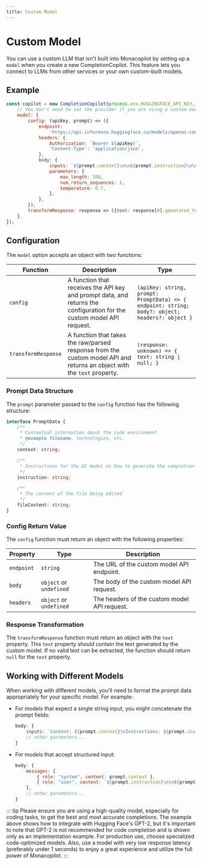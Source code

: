 ```yaml
---
title: Custom Model
---
```


# Custom Model

You can use a custom LLM that isn't built into Monacopilot by setting up a `model` when you create a new CompletionCopilot. This feature lets you connect to LLMs from other services or your own custom-built models.

## Example

```javascript
const copilot = new CompletionCopilot(process.env.HUGGINGFACE_API_KEY, {
    // You don't need to set the provider if you are using a custom model.
    model: {
        config: (apiKey, prompt) => ({
            endpoint:
                'https://api-inference.huggingface.co/models/openai-community/gpt2',
            headers: {
                Authorization: `Bearer ${apiKey}`,
                'Content-Type': 'application/json',
            },
            body: {
                inputs: `${prompt.context}\n\n${prompt.instruction}\n\n${prompt.fileContent}`,
                parameters: {
                    max_length: 100,
                    num_return_sequences: 1,
                    temperature: 0.7,
                },
            },
        }),
        transformResponse: response => ({text: response[0].generated_text}),
    },
});
```

## Configuration

The `model` option accepts an object with two functions:

| Function            | Description                                                                                                             | Type                                                                                            |
| ------------------- | ----------------------------------------------------------------------------------------------------------------------- | ----------------------------------------------------------------------------------------------- |
| `config`            | A function that receives the API key and prompt data, and returns the configuration for the custom model API request.   | `(apiKey: string, prompt: PromptData) => { endpoint: string; body?: object; headers?: object }` |
| `transformResponse` | A function that takes the raw/parsed response from the custom model API and returns an object with the `text` property. | `(response: unknown) => { text: string \| null; }`                                              |

### Prompt Data Structure

The `prompt` parameter passed to the `config` function has the following structure:

```typescript
interface PromptData {
    /**
     * Contextual information about the code environment
     * @example filename, technologies, etc.
     */
    context: string;

    /**
     * Instructions for the AI model on how to generate the completion
     */
    instruction: string;

    /**
     * The content of the file being edited
     */
    fileContent: string;
}
```

### Config Return Value

The `config` function must return an object with the following properties:

| Property   | Type                    | Description                                  |
| ---------- | ----------------------- | -------------------------------------------- |
| `endpoint` | `string`                | The URL of the custom model API endpoint.    |
| `body`     | `object` or `undefined` | The body of the custom model API request.    |
| `headers`  | `object` or `undefined` | The headers of the custom model API request. |

### Response Transformation

The `transformResponse` function must return an object with the `text` property. This `text` property should contain the text generated by the custom model. If no valid text can be extracted, the function should return `null` for the `text` property.

## Working with Different Models

When working with different models, you'll need to format the prompt data appropriately for your specific model. For example:

- For models that expect a single string input, you might concatenate the prompt fields:

    ```javascript
    body: {
        inputs: `Context: ${prompt.context}\nInstructions: ${prompt.instruction}\nFile: ${prompt.fileContent}`,
        // other parameters...
    }
    ```

- For models that accept structured input:
    ```javascript
    body: {
        messages: [
            { role: "system", content: prompt.context },
            { role: "user", content: `${prompt.instruction}\n\n${prompt.fileContent}` }
        ],
        // other parameters...
    }
    ```

::: tip
Please ensure you are using a high-quality model, especially for coding tasks, to get the best and most accurate completions. The example above shows how to integrate with Hugging Face's GPT-2, but it's important to note that GPT-2 is not recommended for code completion and is shown only as an implementation example. For production use, choose specialized code-optimized models. Also, use a model with very low response latency (preferably under 1 seconds) to enjoy a great experience and utilize the full power of Monacopilot.
:::
